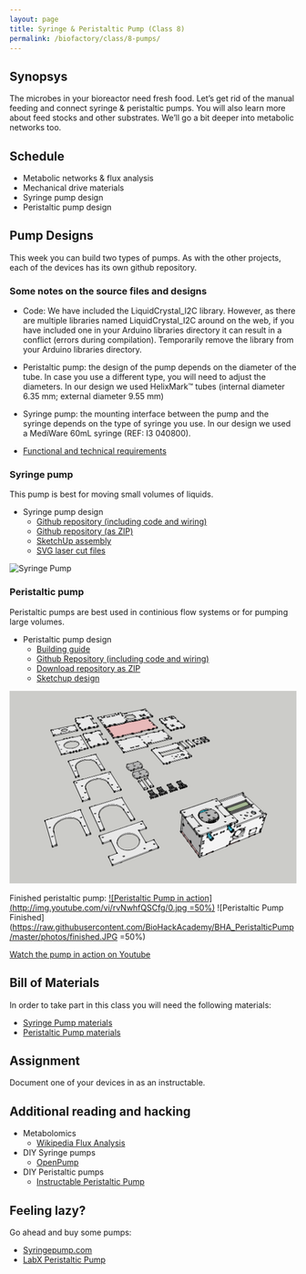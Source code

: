 ```yaml
---
layout: page
title: Syringe & Peristaltic Pump (Class 8)
permalink: /biofactory/class/8-pumps/
---
```


## Synopsys

The microbes in your bioreactor need fresh food. Let’s get rid of the manual feeding and connect syringe & peristaltic pumps. You will also learn more about feed stocks and other substrates. We’ll go a bit deeper into metabolic networks too.

## Schedule

* Metabolic networks & flux analysis
* Mechanical drive materials
* Syringe pump design
* Peristaltic pump design

## Pump Designs

This week you can build two types of pumps. As with the other projects, each of the devices has its own github repository.

### Some notes on the source files and designs
* Code: We have included the LiquidCrystal_I2C library. However, as there are multiple libraries named LiquidCrystal_I2C around on the web, if you have included one in your Arduino libraries directory it can result in a conflict (errors during compilation). Temporarily remove the library from your Arduino libraries directory.
* Peristaltic pump: the design of the pump depends on the diameter of the tube. In case you use a different type, you will need to adjust the diameters. In our design we used HelixMark™ tubes (internal diameter 6.35 mm; external diameter 9.55 mm)
* Syringe pump: the mounting interface between the pump and the syringe depends on the type of syringe you use. In our design we used a MediWare 60mL syringe (REF: I3 040800).

* [Functional and technical requirements](/biofactory/class/8-pumps/requirements/)

### Syringe pump

This pump is best for moving small volumes of liquids.

* Syringe pump design
  * [Github repository (including code and wiring)](https://github.com/BioHackAcademy/BHA_SyringePump)
  * [Github repository (as ZIP)](https://github.com/BioHackAcademy/BHA_SyringePump/archive/master.zip)
  * [SketchUp assembly](https://github.com/BioHackAcademy/BHA_SyringePump/blob/master/Syringe-Pump-Sketchup.skp?raw=true)
  * [SVG laser cut files](https://raw.githubusercontent.com/BioHackAcademy/BHA_SyringePump/master/syringe-pump-lasercut.svg)

![Syringe Pump](https://raw.githubusercontent.com/BioHackAcademy/BHA_SyringePump/master/Syringe-Pump.png)

### Peristaltic pump

Peristaltic pumps are best used in continious flow systems or for pumping large volumes.

* Peristaltic pump design
  * [Building guide](/biofactory/class/8-pumps/peristaltic-pump-building-guide/) 
  * [Github Repository (including code and wiring)](https://github.com/BioHackAcademy/BHA_PeristalticPump)
  * [Download repository as ZIP](https://github.com/BioHackAcademy/BHA_PeristalticPump/archive/master.zip)
  * [Sketchup design](https://github.com/BioHackAcademy/BHA_PeristalticPump/blob/master/Peristaltic-Pump-Sketchup.skp?raw=true)

![Peristaltic Pump Sketchup](/biofactory/class/8/Peristaltic-Pump.png)

Finished peristaltic pump:
[![Peristaltic Pump in action](http://img.youtube.com/vi/rvNwhfQSCfg/0.jpg =50%)](http://www.youtube.com/watch?v=rvNwhfQSCfg)
![Peristaltic Pump Finished](https://raw.githubusercontent.com/BioHackAcademy/BHA_PeristalticPump/master/photos/finished.JPG =50%)

[Watch the pump in action on Youtube](http://www.youtube.com/watch?v=rvNwhfQSCfg)

## Bill of Materials

In order to take part in this class you will need the following materials:

* [Syringe Pump materials](/biofactory/class/8-pumps/syringe-pump-materials/)
* [Peristaltic Pump materials](/biofactory/class/8-pumps/peristaltic-pump-materials/)

## Assignment

Document one of your devices in as an instructable.

## Additional reading and hacking

* Metabolomics
  * [Wikipedia Flux Analysis](http://en.wikipedia.org/wiki/Flux_balance_analysis)
* DIY Syringe pumps
  * [OpenPump](https://www.wevolver.com/gerrit.niezen/openpump---an-open-source-hardware-syringe-pump/openpump)
* DIY Peristaltic pumps
  * [Instructable Peristaltic Pump](http://www.instructables.com/id/Inexpensive-easy-to-build-peristaltic-pump/)

## Feeling lazy?

Go ahead and buy some pumps:

* [Syringepump.com](http://www.syringepump.com/index.php)
* [LabX Peristaltic Pump](http://www.labx.com/pumps-peristaltic)
